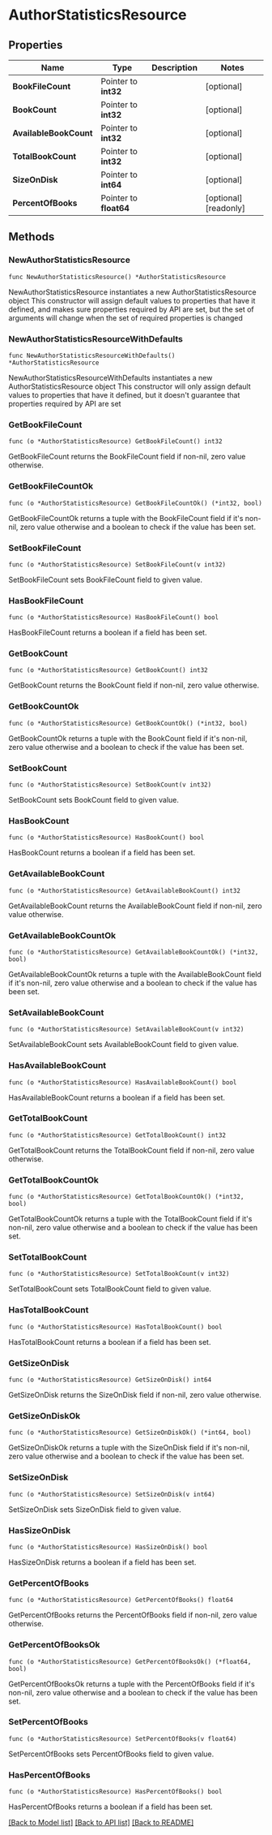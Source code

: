 # AuthorStatisticsResource

## Properties

Name | Type | Description | Notes
------------ | ------------- | ------------- | -------------
**BookFileCount** | Pointer to **int32** |  | [optional] 
**BookCount** | Pointer to **int32** |  | [optional] 
**AvailableBookCount** | Pointer to **int32** |  | [optional] 
**TotalBookCount** | Pointer to **int32** |  | [optional] 
**SizeOnDisk** | Pointer to **int64** |  | [optional] 
**PercentOfBooks** | Pointer to **float64** |  | [optional] [readonly] 

## Methods

### NewAuthorStatisticsResource

`func NewAuthorStatisticsResource() *AuthorStatisticsResource`

NewAuthorStatisticsResource instantiates a new AuthorStatisticsResource object
This constructor will assign default values to properties that have it defined,
and makes sure properties required by API are set, but the set of arguments
will change when the set of required properties is changed

### NewAuthorStatisticsResourceWithDefaults

`func NewAuthorStatisticsResourceWithDefaults() *AuthorStatisticsResource`

NewAuthorStatisticsResourceWithDefaults instantiates a new AuthorStatisticsResource object
This constructor will only assign default values to properties that have it defined,
but it doesn't guarantee that properties required by API are set

### GetBookFileCount

`func (o *AuthorStatisticsResource) GetBookFileCount() int32`

GetBookFileCount returns the BookFileCount field if non-nil, zero value otherwise.

### GetBookFileCountOk

`func (o *AuthorStatisticsResource) GetBookFileCountOk() (*int32, bool)`

GetBookFileCountOk returns a tuple with the BookFileCount field if it's non-nil, zero value otherwise
and a boolean to check if the value has been set.

### SetBookFileCount

`func (o *AuthorStatisticsResource) SetBookFileCount(v int32)`

SetBookFileCount sets BookFileCount field to given value.

### HasBookFileCount

`func (o *AuthorStatisticsResource) HasBookFileCount() bool`

HasBookFileCount returns a boolean if a field has been set.

### GetBookCount

`func (o *AuthorStatisticsResource) GetBookCount() int32`

GetBookCount returns the BookCount field if non-nil, zero value otherwise.

### GetBookCountOk

`func (o *AuthorStatisticsResource) GetBookCountOk() (*int32, bool)`

GetBookCountOk returns a tuple with the BookCount field if it's non-nil, zero value otherwise
and a boolean to check if the value has been set.

### SetBookCount

`func (o *AuthorStatisticsResource) SetBookCount(v int32)`

SetBookCount sets BookCount field to given value.

### HasBookCount

`func (o *AuthorStatisticsResource) HasBookCount() bool`

HasBookCount returns a boolean if a field has been set.

### GetAvailableBookCount

`func (o *AuthorStatisticsResource) GetAvailableBookCount() int32`

GetAvailableBookCount returns the AvailableBookCount field if non-nil, zero value otherwise.

### GetAvailableBookCountOk

`func (o *AuthorStatisticsResource) GetAvailableBookCountOk() (*int32, bool)`

GetAvailableBookCountOk returns a tuple with the AvailableBookCount field if it's non-nil, zero value otherwise
and a boolean to check if the value has been set.

### SetAvailableBookCount

`func (o *AuthorStatisticsResource) SetAvailableBookCount(v int32)`

SetAvailableBookCount sets AvailableBookCount field to given value.

### HasAvailableBookCount

`func (o *AuthorStatisticsResource) HasAvailableBookCount() bool`

HasAvailableBookCount returns a boolean if a field has been set.

### GetTotalBookCount

`func (o *AuthorStatisticsResource) GetTotalBookCount() int32`

GetTotalBookCount returns the TotalBookCount field if non-nil, zero value otherwise.

### GetTotalBookCountOk

`func (o *AuthorStatisticsResource) GetTotalBookCountOk() (*int32, bool)`

GetTotalBookCountOk returns a tuple with the TotalBookCount field if it's non-nil, zero value otherwise
and a boolean to check if the value has been set.

### SetTotalBookCount

`func (o *AuthorStatisticsResource) SetTotalBookCount(v int32)`

SetTotalBookCount sets TotalBookCount field to given value.

### HasTotalBookCount

`func (o *AuthorStatisticsResource) HasTotalBookCount() bool`

HasTotalBookCount returns a boolean if a field has been set.

### GetSizeOnDisk

`func (o *AuthorStatisticsResource) GetSizeOnDisk() int64`

GetSizeOnDisk returns the SizeOnDisk field if non-nil, zero value otherwise.

### GetSizeOnDiskOk

`func (o *AuthorStatisticsResource) GetSizeOnDiskOk() (*int64, bool)`

GetSizeOnDiskOk returns a tuple with the SizeOnDisk field if it's non-nil, zero value otherwise
and a boolean to check if the value has been set.

### SetSizeOnDisk

`func (o *AuthorStatisticsResource) SetSizeOnDisk(v int64)`

SetSizeOnDisk sets SizeOnDisk field to given value.

### HasSizeOnDisk

`func (o *AuthorStatisticsResource) HasSizeOnDisk() bool`

HasSizeOnDisk returns a boolean if a field has been set.

### GetPercentOfBooks

`func (o *AuthorStatisticsResource) GetPercentOfBooks() float64`

GetPercentOfBooks returns the PercentOfBooks field if non-nil, zero value otherwise.

### GetPercentOfBooksOk

`func (o *AuthorStatisticsResource) GetPercentOfBooksOk() (*float64, bool)`

GetPercentOfBooksOk returns a tuple with the PercentOfBooks field if it's non-nil, zero value otherwise
and a boolean to check if the value has been set.

### SetPercentOfBooks

`func (o *AuthorStatisticsResource) SetPercentOfBooks(v float64)`

SetPercentOfBooks sets PercentOfBooks field to given value.

### HasPercentOfBooks

`func (o *AuthorStatisticsResource) HasPercentOfBooks() bool`

HasPercentOfBooks returns a boolean if a field has been set.


[[Back to Model list]](../README.md#documentation-for-models) [[Back to API list]](../README.md#documentation-for-api-endpoints) [[Back to README]](../README.md)


